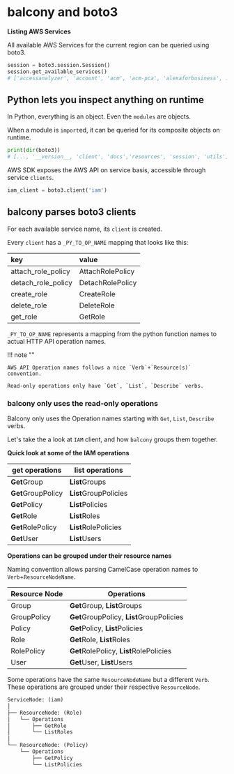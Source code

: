 # balcony and boto3

**Listing AWS Services**

All available AWS Services for the current region can be queried using boto3.

```python title="Listing available service names"
session = boto3.session.Session()
session.get_available_services()
# ['accessanalyzer', 'account', 'acm', 'acm-pca', 'alexaforbusiness', ...]
```

## Python lets you inspect anything on runtime

In Python, everything is an object. Even the `modules` are objects.

When a module is `import`ed, it can be queried for its composite objects on runtime. 

```python title="Listing boto3 scope"
print(dir(boto3))
# [..., '__version__, 'client', 'docs','resources', 'session', 'utils']
```

AWS SDK exposes the AWS API on service basis, accessible through service `clients`. 

```python
iam_client = boto3.client('iam')
```


## balcony parses boto3 clients

For each available service name, its `client` is created.


Every `client` has a `_PY_TO_OP_NAME` mapping that looks like this:

| key | value | 
|:-- |:-- | 
| attach_role_policy | AttachRolePolicy |
| detach_role_policy | DetachRolePolicy |
| create_role | CreateRole |
| delete_role | DeleteRole |
| get_role | GetRole |

`_PY_TO_OP_NAME` represents a mapping from the python function names to actual HTTP API operation names. 

!!! note ""

    AWS API Operation names follows a nice `Verb`+`Resource(s)` convention. 

    Read-only operations only have `Get`, `List`, `Describe` verbs.




### balcony only uses the **read-only** operations 

Balcony only uses the Operation names starting with `Get`, `List`, `Describe` verbs.

Let's take the a look at `IAM` client, and how `balcony` groups them together.

**Quick look at some of the IAM operations**

| get operations | list operations |
|-- |--|
| **Get**Group | **List**Groups |
| **Get**GroupPolicy | **List**GroupPolicies |
| **Get**Policy | **List**Policies |
| **Get**Role | **List**Roles |
| **Get**RolePolicy | **List**RolePolicies |
| **Get**User | **List**Users |


**Operations can be grouped under their resource names**

Naming convention allows parsing CamelCase operation names to `Verb`+`ResourceNodeName`.

| Resource Node | Operations |
|-- |--|
| Group | **Get**Group, **List**Groups |
| GroupPolicy | **Get**GroupPolicy, **List**GroupPolicies |
| Policy | **Get**Policy, **List**Policies |
| Role | **Get**Role, **List**Roles |
| RolePolicy | **Get**RolePolicy, **List**RolePolicies |
| User | **Get**User, **List**Users |


Some operations have the same `ResourceNodeName` but a different `Verb`. These operations are grouped under their respective `ResourceNode`. 


```txt title="Composition of ServiceNode, ResourceNode and Operations"
ServiceNode: (iam)
│
├── ResourceNode: (Role)
│   └── Operations
│       ├── GetRole
│       └── ListRoles
│
└── ResourceNode: (Policy)
    └── Operations
        ├── GetPolicy
        └── ListPolicies
```
